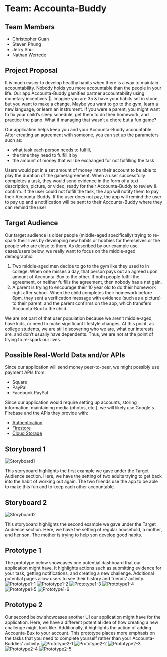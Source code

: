 # Team: Accounta-Buddy
## Team Members
- Christopher Guan
- Steven Phung
- Jerry Shu
- Nathan Werrede

## Project Proposal
It is much easier to develop healthy habits when there is a way to maintain accountability. Nobody holds you more accountable than the people in your life. Our app Accounta-Buddy gamifies partner accountability using monetary incentives :money_with_wings:. Imagine you are 35 & have your habits set in stone, but you want to make a change. Maybe you want to go to the gym, learn a new language, or learn an instrument. If you were a parent, you might want to fix your child’s sleep schedule, get them to do their homework, and practice the piano. What if managing that wasn’t a chore but a fun game?

Our application helps keep you and your Accounta-Buddy accountable. After creating an agreement with someone, you can set up the parameters such as:
- what task each person needs to fulfill,
- the time they need to fulfill it by
- the amount of money that will be exchanged for not fulfilling the task

Users would put in a set amount of money into their account to be able to play the duration of the game/agreement. When a user successfully completes a task, they would send evidence in the form of a text description, picture, or video, ready for their Accounta-Buddy to review & confirm. If the user could not fulfill the task, the app will notify them to pay their Accounta-Buddy. If the user does not pay, the app will remind the user to pay up and a notification will be sent to their Accounta-Buddy where they can remind the user

## Target Audience
Our target audience is older people (middle-aged specifically) trying to re-spark their lives by developing new habits or hobbies for themselves or the people who are close to them. As described by our example use cases/users below, we really want to focus on the middle-aged demographic:

1. Two middle-aged men decide to go to the gym like they used to in college. When one misses a day, that person pays out an agreed upon amount of Accounta-Bux to the other. If both people fulfill the agreement, or neither fulfills the agreement, then nobody has a net gain.
2.  A parent is trying to encourage their 10 year old to do their homework right after school. When the child completes their homework before 6pm, they sent a verification message with evidence (such as a picture) to their parent, and the parent confirms on the app, which transfers Accounta-Bux to the child.

We are not part of that user population because we aren’t middle-aged, have kids, or need to make significant lifestyle changes. At this point, as college students, we are still discovering who we are, what our interests are, and don’t usually have dependents. Thus, we are not at the point of trying to re-spark our lives.

## Possible Real-World Data and/or APIs
Since our application will send money peer-to-peer, we might possibly use payment APIs from:
- Square
- PayPal
- Facebook PayPal

Since our application would require setting up accounts, storing information, maintaining media (photos, etc.), we will likely use Google's Firebase and the APIs they provide with:
- [Authentication](https://firebase.google.com/products/auth/)
- [Firestore](https://firebase.google.com/products/firestore/)
- [Cloud Storage](https://firebase.google.com/products/storage/)

## Storyboard 1
![Storyboard1](./milestone1-images/storyboard1.png)

This storyboard highlights the first example we gave under the Target Audience section. Here, we have the setting of two adults trying to get back into the habit of working out again. The two friends use the app to be able to make this fun and to keep each other accountable.

## Storyboard 2
![Storyboard2](./milestone1-images/storyboard2.jpg)

This storyboard highlights the second example we gave under the Target Audience section. Here, we have the setting of regular household, a mother, and her son. The mother is trying to help son develop good habits.

## Prototype 1
The prototype below showcases one potential dashboard that our application might have. It highlights actions such as submitting evidence for your task, getting notifications, and creating a new challenge. Additional potential pages allow users to see their history and friends' activity.
![Prototype1-1](./milestone1-images/prototype1-1.jpg)
![Prototype1-2](./milestone1-images/prototype1-2.jpg)
![Prototype1-3](./milestone1-images/prototype1-3.jpg)
![Prototype1-4](./milestone1-images/prototype1-4.jpg)
![Prototype1-5](./milestone1-images/prototype1-5.jpg)
![Prototype1-6](./milestone1-images/prototype1-6.jpg)

## Prototype 2
Our second below showcases another UI our application might have for the application. Here, we have a different potential idea of how creating a new challenge might look like. Additionally, it highlights the action of adding Accounta-Bux to your account. This prototype places more emphasis on the tasks that you need to complete yourself rather than your Accounta-Buddies' activity.
![Prototype2-1](./milestone1-images/prototype2-1.jpg)
![Prototype2-2](./milestone1-images/prototype2-2.jpg)
![Prototype2-3](./milestone1-images/prototype2-3.jpg)
![Prototype2-4](./milestone1-images/prototype2-4.jpg)
![Prototype2-5](./milestone1-images/prototype2-5.jpg)
